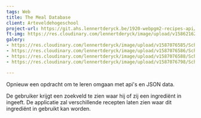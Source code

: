 ```yaml
---
tags: Web
title: The Meal Database
client: Arteveldehogeschool
project-url: https://git.ahs.lennertderyck.be/1920-webpgm2-recipes-api/
ft-img: https://res.cloudinary.com/lennertderyck/image/upload/v1586216279/Schermafbeelding_2020-04-07_om_01.37.40_yu1trd.png
galery:
- https://res.cloudinary.com/lennertderyck/image/upload/v1587076585/Schermafbeelding_2020-04-17_om_00.35.39_tvxjun.png
- https://res.cloudinary.com/lennertderyck/image/upload/v1587076586/Schermafbeelding_2020-04-17_om_00.35.55_zbj393.png
- https://res.cloudinary.com/lennertderyck/image/upload/v1587076588/Schermafbeelding_2020-04-17_om_00.35.27_bkqq3s.png
- https://res.cloudinary.com/lennertderyck/image/upload/v1587076798/Schermafbeelding_2020-04-17_om_00.36.34_pf2fir.png

---
```

Opnieuw een opdracht om te leren omgaan met api's en JSON data.

De gebruiker krijgt een zoekveld te zien waar hij of zij een ingrediënt in ingeeft. De applicatie zal verschillende recepten laten zien waar dit ingrediënt in gebruikt kan worden.